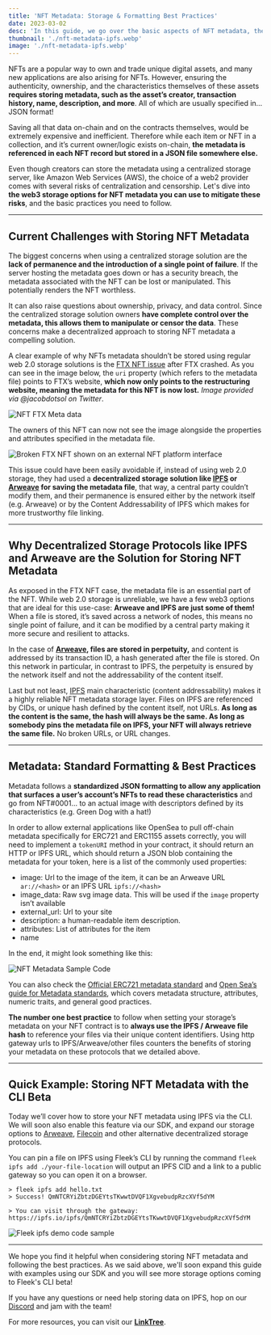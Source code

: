 ```yaml
---
title: 'NFT Metadata: Storage & Formatting Best Practices'
date: 2023-03-02
desc: 'In this guide, we go over the basic aspects of NFT metadata, the standards to follow, and some of the available options you have as a developer to store them on decentralized web3 protocols'
thumbnail: './nft-metadata-ipfs.webp'
image: './nft-metadata-ipfs.webp'
---
```


NFTs are a popular way to own and trade unique digital assets, and many new applications are also arising for NFTs. However, ensuring the authenticity, ownership, and the characteristics themselves of these assets **requires storing metadata, such as the asset’s creator, transaction history, name, description, and more**. All of which are usually specified in… JSON format!

Saving all that data on-chain and on the contracts themselves, would be extremely expensive and inefficient. Therefore while each item or NFT in a collection, and it’s current owner/logic exists on-chain, **the metadata is referenced in each NFT record but stored in a JSON file somewhere else.**

Even though creators can store the metadata using a centralized storage server, like Amazon Web Services (AWS), the choice of a web2 provider comes with several risks of centralization and censorship. Let's dive into **the web3 storage options for NFT metadata you can use to mitigate these risks**, and the basic practices you need to follow.

---

## Current Challenges with Storing NFT Metadata

The biggest concerns when using a centralized storage solution are the **lack of permanence and the introduction of a single point of failure**. If the server hosting the metadata goes down or has a security breach, the metadata associated with the NFT can be lost or manipulated. This potentially renders the NFT worthless.

It can also raise questions about ownership, privacy, and data control. Since the centralized storage solution owners **have complete control over the metadata, this allows them to manipulate or censor the data**. These concerns make a decentralized approach to storing NFT metadata a compelling solution.

A clear example of why NFTs metadata shouldn’t be stored using regular web 2.0 storage solutions is the [FTX NFT issue](https://cointelegraph.com/news/nfts-minted-on-ftx-break-highlighting-web2-hosting-flaws) after FTX crashed. As you can see in the image below, the `uri` property (which refers to the metadata file) points to FTX’s website, **which now only points to the restructuring website, meaning the metadata for this NFT is now lost.** _Image provided via @jacobdotsol on Twitter_.

![NFT FTX Meta data](https://storage.fleek.ooo/27a60cdd-37d3-480c-ae88-3ad4ca886b13-bucket/imgs/nft-ftx-meta.webp)

The owners of this NFT can now not see the image alongside the properties and attributes specified in the metadata file.

![Broken FTX NFT shown on an external NFT platform interface](https://storage.fleek.ooo/27a60cdd-37d3-480c-ae88-3ad4ca886b13-bucket/imgs/nft-broken-ftx.webp)

This issue could have been easily avoidable if, instead of using web 2.0 storage, they had used a **decentralized storage solution like [IPFS](https://ipfs.io/) or [Arweave](https://www.arweave.org/) for saving the metadata file**, that way, a central party couldn’t modify them, and their permanence is ensured either by the network itself (e.g. Arweave) or by the Content Addressability of IPFS which makes for more trustworthy file linking.

---

## Why Decentralized Storage Protocols like IPFS and Arweave are the Solution for Storing NFT Metadata

As exposed in the FTX NFT case, the metadata file is an essential part of the NFT. While web 2.0 storage is unreliable, we have a few web3 options that are ideal for this use-case: **Arweave and IPFS are just some of them!** When a file is stored, it’s saved across a network of nodes, this means no single point of failure, and it can be modified by a central party making it more secure and resilient to attacks.

In the case of **[Arweave](https://www.arweave.org/), files are stored in perpetuity,** and content is addressed by its transaction ID, a hash generated after the file is stored. On this network in particular, in contrast to IPFS, the perpetuity is ensured by the network itself and not the addressability of the content itself.

Last but not least, [IPFS](https://ipfs.io/) main characteristic (content addressability) makes it a highly reliable NFT metadata storage layer. Files on IPFS are referenced by CIDs, or unique hash defined by the content itself, not URLs. **As long as the content is the same, the hash will always be the same. As long as somebody pins the metadata file on IPFS, your NFT will always retrieve the same file.** No broken URLs, or URL changes.

---

## Metadata: Standard Formatting & Best Practices

Metadata follows a **standardized JSON formatting to allow any application that surfaces a user’s account’s NFTs to read these characteristics** and go from NFT#0001... to an actual image with descriptors defined by its characteristics (e.g. Green Dog with a hat!)

In order to allow external applications like OpenSea to pull off-chain metadata specifically for ERC721 and ERC1155 assets correctly, you will need to implement a `tokenURI` method in your contract, it should return an HTTP or IPFS URL, which should return a JSON blob containing the metadata for your token, here is a list of the commonly used properties:

- image: Url to the image of the item, it can be an Arweave URL `ar://<hash>` or an IPFS URL `ipfs://<hash>`
- image_data: Raw svg image data. This will be used if the `image` property isn’t available
- external_url: Url to your site
- description: a human-readable item description.
- attributes: List of attributes for the item
- name

In the end, it might look something like this:

![NFT Metadata Sample Code](https://storage.fleek.ooo/27a60cdd-37d3-480c-ae88-3ad4ca886b13-bucket/imgs/code-1-nft.webp)

You can also check the [Official ERC721 metadata standard](https://github.com/ethereum/EIPs/blob/master/EIPS/eip-721.md) and [Open Sea’s guide for Metadata standards](https://docs.opensea.io/docs/metadata-standards), which covers metadata structure, attributes, numeric traits, and general good practices.

**The number one best practice** to follow when setting your storage’s metadata on your NFT contract is to **always use the IPFS / Arweave file hash** to reference your files via their unique content identifiers. Using http gateway urls to IPFS/Arweave/other files counters the benefits of storing your metadata on these protocols that we detailed above.

---

## Quick Example: Storing NFT Metadata with the CLI Beta

Today we’ll cover how to store your NFT metadata using IPFS via the CLI. We will soon also enable this feature via our SDK, and expand our storage options to [Arweave](https://www.arweave.org/use), [Filecoin](https://filecoin.io/) and other alternative decentralized storage protocols.

You can pin a file on IPFS using Fleek’s CLI by running the command `fleek ipfs add ./your-file-location` will output an IPFS CID and a link to a public gateway so you can open it on a browser.

    > fleek ipfs add hello.txt
    > Success! QmNTCRYiZbtzDGEYtsTKwwtDVQF1XgvebudpRzcXVf5dYM

    > You can visit through the gateway:
    https://ipfs.io/ipfs/QmNTCRYiZbtzDGEYtsTKwwtDVQF1XgvebudpRzcXVf5dYM

![Fleek ipfs demo code sample](https://storage.fleek.ooo/27a60cdd-37d3-480c-ae88-3ad4ca886b13-bucket/imgs/code-nft-2.webp)

---

We hope you find it helpful when considering storing NFT metadata and following the best practices. As we said above, we'll soon expand this guide with examples using our SDK and you will see more storage options coming to Fleek's CLI beta!

If you have any questions or need help storing data on IPFS, hop on our [Discord](https://discord.gg/fleek) and jam with the team!

For more resources, you can visit our **[LinkTree](https://linktr.ee/fleek)**.
